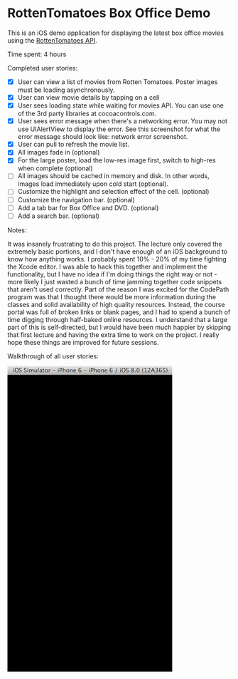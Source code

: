 # RottenTomatoes Box Office Demo

This is an iOS demo application for displaying the latest box office movies using the [RottenTomatoes API](http://www.rottentomatoes.com/).

Time spent: 4 hours

Completed user stories:

* [x] User can view a list of movies from Rotten Tomatoes. Poster images must be loading asynchronously.
* [x] User can view movie details by tapping on a cell
* [x] User sees loading state while waiting for movies API. You can use one of the 3rd party libraries at cocoacontrols.com.
* [x] User sees error message when there's a networking error. You may not use UIAlertView to display the error. See this screenshot for what the error message should look like: network error screenshot.
* [x] User can pull to refresh the movie list.
* [x] All images fade in (optional)
* [x] For the large poster, load the low-res image first, switch to high-res when complete (optional)
* [ ] All images should be cached in memory and disk. In other words, images load immediately upon cold start (optional).
* [ ] Customize the highlight and selection effect of the cell. (optional)
* [ ] Customize the navigation bar. (optional)
* [ ] Add a tab bar for Box Office and DVD. (optional)
* [ ] Add a search bar. (optional)

Notes:

It was insanely frustrating to do this project. The lecture only covered the extremely basic portions, and I don't have enough of an iOS background to know how anything works. I probably spent 10% - 20% of my time fighting the Xcode editor. I was able to hack this together and implement the functionality, but I have no idea if I'm doing things the right way or not - more likely I just wasted a bunch of time jamming together code snippets that aren't used correctly. Part of the reason I was excited for the CodePath program was that I thought there would be more information during the classes and solid availability of high quality resources. Instead, the course portal was full of broken links or blank pages, and I had to spend a bunch of time digging through half-baked online resources. I understand that a large part of this is self-directed, but I would have been much happier by skipping that first lecture and having the extra time to work on the project. I really hope these things are improved for future sessions.

Walkthrough of all user stories:

![Video Walkthrough](RottenTomatoes.gif)


